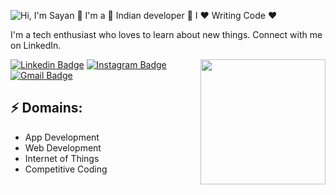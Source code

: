 ![Hi, I'm Sayan 👋 I'm a 🚀 Indian developer 🚀 I ❤️ Writing Code ❤️](https://github.com/ghsayan/ghsayan/blob/master/assets/bio.gif)

I'm a tech enthusiast who loves to learn about new things. Connect with me on LinkedIn.

<img align='right' src='https://media.giphy.com/media/bcKmIWkUMCjVm/giphy.gif' width='200"'>

[![Linkedin Badge](https://img.shields.io/badge/-SayanGhosh-blue?style=flat-square&logo=Linkedin&logoColor=white&link=https://www.linkedin.com/in/sayan-ghosh-bbb994192/)](https://www.linkedin.com/in/jayraj-roshan/)
[![Instagram Badge](https://img.shields.io/badge/-sayanghosh07-e4405f?style=flat-square&logo=Instagram&logoColor=white&link=https://www.instagram.com/sayanghosh07/)](https://www.instagram.com/sayanghosh07/)
[![Gmail Badge](https://img.shields.io/badge/-sayanghosh004@gmail.com-d14836?style=flat-square&logo=Gmail&logoColor=white&link=mailto:sayanghosh004@gmail.com)](mailto:sayanghosh004@gmail.com)

## ⚡ Domains:

- App Development
- Web Development
- Internet of Things
- Competitive Coding

